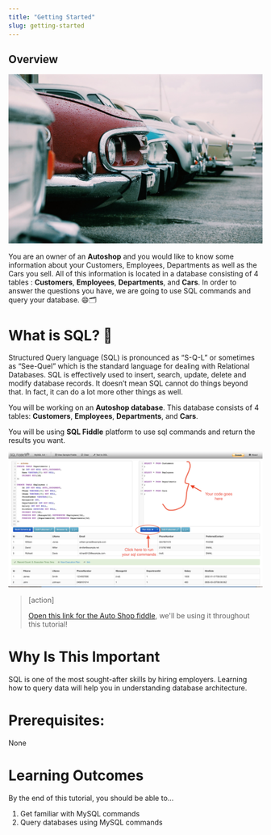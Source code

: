 ```yaml
---
title: "Getting Started"
slug: getting-started
---
```


## Overview

![Autoshop img](assets/autoshop.jpg "Autoshop img")

You are an owner of an **Autoshop** and you would like to know some information about your Customers, Employees, Departments as well as the Cars you sell. All of this information is located in a database consisting of 4 tables : **Customers**, **Employees**, **Departments**, and **Cars**. In order to answer the questions you have, we are going to use SQL commands and query your database. 😄🗂



# What is SQL? 🤔
Structured Query language (SQL) is pronounced as “S-Q-L” or sometimes as “See-Quel”  which is the standard language for dealing with Relational Databases. SQL is effectively used to insert, search, update, delete and modify database records. It doesn’t mean SQL cannot do things beyond that. In fact, it can do a lot more other things as well.

You will be working on an **Autoshop database**. This database consists of 4 tables: **Customers**, **Employees**, **Departments**, and **Cars**.

You will be using **SQL Fiddle** platform to use sql commands and return the results you want.

![SQL Fiddle Platform](assets/sql-fiddle.png "SQL Fiddle Platform")

> [action]
>
> [Open this link for the Auto Shop fiddle](http://sqlfiddle.com/#!9/faf2f/1), we'll be using it throughout this tutorial!


# Why Is This Important

SQL is one of the most sought-after skills by hiring employers.
Learning how to query data will help you in understanding database architecture.

# Prerequisites:

None

# Learning Outcomes

By the end of this tutorial, you should be able to...

1. Get familiar with MySQL commands
1. Query databases using MySQL commands
